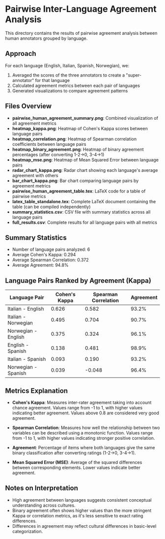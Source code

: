 # Pairwise Inter-Language Agreement Analysis

This directory contains the results of pairwise agreement analysis between human annotators grouped by language.

## Approach

For each language (English, Italian, Spanish, Norwegian), we:
1. Averaged the scores of the three annotators to create a "super-annotator" for that language
2. Calculated agreement metrics between each pair of languages
3. Generated visualizations to compare agreement patterns

## Files Overview

- **pairwise_human_agreement_summary.png**: Combined visualization of all agreement metrics
- **heatmap_kappa.png**: Heatmap of Cohen's Kappa scores between language pairs
- **heatmap_correlation.png**: Heatmap of Spearman correlation coefficients between language pairs
- **heatmap_binary_agreement.png**: Heatmap of binary agreement percentages (after converting 1-2→0, 3-4→1)
- **heatmap_mse.png**: Heatmap of Mean Squared Error between language pairs
- **radar_chart_kappa.png**: Radar chart showing each language's average agreement with others
- **bar_chart_kappa.png**: Bar chart comparing language pairs by agreement metrics
- **pairwise_human_agreement_table.tex**: LaTeX code for a table of pairwise metrics
- **latex_table_standalone.tex**: Complete LaTeX document containing the table (can be compiled independently)
- **summary_statistics.csv**: CSV file with summary statistics across all language pairs
- **full_results.csv**: Complete results for all language pairs with all metrics

## Summary Statistics

- Number of language pairs analyzed: 6
- Average Cohen's Kappa: 0.294
- Average Spearman Correlation: 0.372
- Average Agreement: 94.8%

## Language Pairs Ranked by Agreement (Kappa)

| Language Pair | Cohen's Kappa | Spearman Correlation | Agreement |
|---------------|--------------|----------------------|------------------|
| Italian - English | 0.626 | 0.582 | 93.2% |
| Italian - Norwegian | 0.495 | 0.704 | 90.7% |
| Norwegian - English | 0.375 | 0.324 | 96.1% |
| English - Spanish | 0.138 | 0.481 | 98.9% |
| Italian - Spanish | 0.093 | 0.190 | 93.2% |
| Norwegian - Spanish | 0.039 | -0.048 | 96.4% |

## Metrics Explanation

- **Cohen's Kappa**: Measures inter-rater agreement taking into account chance agreement. Values range from -1 to 1, with higher values indicating better agreement. Values above 0.8 are considered very good agreement.

- **Spearman Correlation**: Measures how well the relationship between two variables can be described using a monotonic function. Values range from -1 to 1, with higher values indicating stronger positive correlation.

- **Agreement**: Percentage of items where both languages give the same binary classification after converting ratings (1-2→0, 3-4→1).

- **Mean Squared Error (MSE)**: Average of the squared differences between corresponding elements. Lower values indicate better agreement.

## Notes on Interpretation

- High agreement between languages suggests consistent conceptual understanding across cultures.
- Binary agreement often shows higher values than the more stringent Kappa or correlation metrics, as it's less sensitive to exact rating differences.
- Differences in agreement may reflect cultural differences in basic-level categorization.
